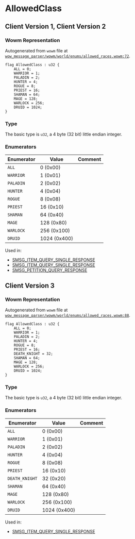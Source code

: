 # AllowedClass

## Client Version 1, Client Version 2

### Wowm Representation

Autogenerated from `wowm` file at [`wow_message_parser/wowm/world/enums/allowed_races.wowm:72`](https://github.com/gtker/wow_messages/tree/main/wow_message_parser/wowm/world/enums/allowed_races.wowm#L72).

```rust,ignore
flag AllowedClass : u32 {
    ALL = 0;
    WARRIOR = 1;
    PALADIN = 2;
    HUNTER = 4;
    ROGUE = 8;
    PRIEST = 16;
    SHAMAN = 64;
    MAGE = 128;
    WARLOCK = 256;
    DRUID = 1024;
}
```
### Type
The basic type is `u32`, a 4 byte (32 bit) little endian integer.
### Enumerators
| Enumerator | Value  | Comment |
| --------- | -------- | ------- |
| `ALL` | 0 (0x00) |  |
| `WARRIOR` | 1 (0x01) |  |
| `PALADIN` | 2 (0x02) |  |
| `HUNTER` | 4 (0x04) |  |
| `ROGUE` | 8 (0x08) |  |
| `PRIEST` | 16 (0x10) |  |
| `SHAMAN` | 64 (0x40) |  |
| `MAGE` | 128 (0x80) |  |
| `WARLOCK` | 256 (0x100) |  |
| `DRUID` | 1024 (0x400) |  |

Used in:
* [SMSG_ITEM_QUERY_SINGLE_RESPONSE](smsg_item_query_single_response.md)
* [SMSG_ITEM_QUERY_SINGLE_RESPONSE](smsg_item_query_single_response.md)
* [SMSG_PETITION_QUERY_RESPONSE](smsg_petition_query_response.md)
## Client Version 3

### Wowm Representation

Autogenerated from `wowm` file at [`wow_message_parser/wowm/world/enums/allowed_races.wowm:88`](https://github.com/gtker/wow_messages/tree/main/wow_message_parser/wowm/world/enums/allowed_races.wowm#L88).

```rust,ignore
flag AllowedClass : u32 {
    ALL = 0;
    WARRIOR = 1;
    PALADIN = 2;
    HUNTER = 4;
    ROGUE = 8;
    PRIEST = 16;
    DEATH_KNIGHT = 32;
    SHAMAN = 64;
    MAGE = 128;
    WARLOCK = 256;
    DRUID = 1024;
}
```
### Type
The basic type is `u32`, a 4 byte (32 bit) little endian integer.
### Enumerators
| Enumerator | Value  | Comment |
| --------- | -------- | ------- |
| `ALL` | 0 (0x00) |  |
| `WARRIOR` | 1 (0x01) |  |
| `PALADIN` | 2 (0x02) |  |
| `HUNTER` | 4 (0x04) |  |
| `ROGUE` | 8 (0x08) |  |
| `PRIEST` | 16 (0x10) |  |
| `DEATH_KNIGHT` | 32 (0x20) |  |
| `SHAMAN` | 64 (0x40) |  |
| `MAGE` | 128 (0x80) |  |
| `WARLOCK` | 256 (0x100) |  |
| `DRUID` | 1024 (0x400) |  |

Used in:
* [SMSG_ITEM_QUERY_SINGLE_RESPONSE](smsg_item_query_single_response.md)
